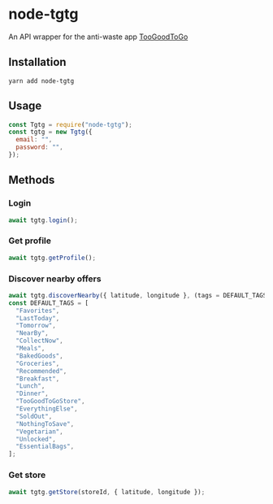 # node-tgtg

An API wrapper for the anti-waste app [TooGoodToGo](https://toogoodtogo.com)

## Installation

```shell
yarn add node-tgtg
```

## Usage

```javascript
const Tgtg = require("node-tgtg");
const tgtg = new Tgtg({
  email: "",
  password: "",
});
```

## Methods

### Login

```javascript
await tgtg.login();
```

### Get profile

```javascript
await tgtg.getProfile();
```

### Discover nearby offers

```javascript
await tgtg.discoverNearby({ latitude, longitude }, (tags = DEFAULT_TAGS));
const DEFAULT_TAGS = [
  "Favorites",
  "LastToday",
  "Tomorrow",
  "NearBy",
  "CollectNow",
  "Meals",
  "BakedGoods",
  "Groceries",
  "Recommended",
  "Breakfast",
  "Lunch",
  "Dinner",
  "TooGoodToGoStore",
  "EverythingElse",
  "SoldOut",
  "NothingToSave",
  "Vegetarian",
  "Unlocked",
  "EssentialBags",
];
```

### Get store

```javascript
await tgtg.getStore(storeId, { latitude, longitude });
```
